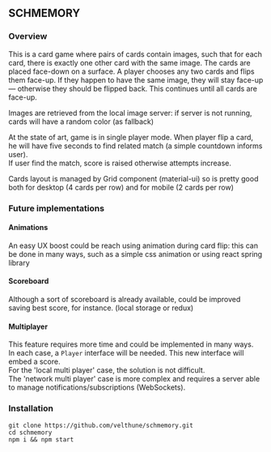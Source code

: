 ## SCHMEMORY

### Overview
This is a card game where pairs of cards
contain images, such that for each card, there is exactly one other card with the same image. The
cards are placed face-down on a surface. A player chooses any two cards and flips them face-up. If
they happen to have the same image, they will stay face-up — otherwise they should be flipped back.
This continues until all cards are face-up.

Images are retrieved from the local image server: if server is not running, cards will have a random color (as fallback)

At the state of art, game is in single player mode. 
When player flip a card, he will have five seconds to find related match (a simple countdown informs user).  
If user find the match, score is raised otherwise attempts increase.

Cards layout is managed by Grid component (material-ui) so is pretty good both for desktop (4 cards per row) and for mobile (2 cards per row)


### Future implementations

#### Animations
An easy UX boost could be reach using animation during card flip: this can be done in many ways, such as a simple css animation or using react spring library

#### Scoreboard    
Although a sort of scoreboard is already available, could be improved saving best score, for instance. (local storage or redux)

#### Multiplayer
This feature requires more time and could be implemented in many ways.  
In each case, a `Player` interface will be needed. This new interface will embed a score.  
For the 'local multi player' case, the solution is not difficult.  
The 'network multi player' case is more complex and requires a server able to manage notifications/subscriptions (WebSockets).

### Installation

```
git clone https://github.com/velthune/schmemory.git
cd schmemory
npm i && npm start
```